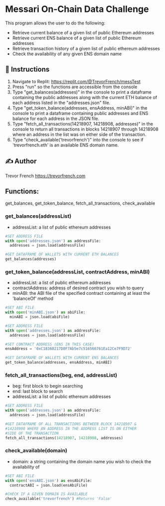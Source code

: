 # Messari On-Chain Data Challenge
This program allows the user to do the following:
- Retrieve current balance of a given list of public Ethereum addresses
- Retrieve current ENS balance of a given list of public Ethereum addresses
- Retrieve transaction history of a given list of public ethereum addresses
- Check the availability of any given ENS domain name

## :page_facing_up: Instructions
1. Navigate to Replit: <https://replit.com/@TrevorFrench/messTest>
2. Press "run" so the functions are accessible from the console
3. Type "get_balances(addresses)" in the console to print a dataframe containing the public addresses along with the current ETH balance of each address listed in the "addresses.json" file.
4. Type "get_token_balance(addresses, ensAddress, minABI)" in the console to print a dataframe containing public addresses and ENS balance for each address in the JSON file.
5. Type "fetch_all_transactions(14218907, 14218908, addresses)" in the console to return all transactions in blocks 14218907 through 14218908 where an address in the list was on either side of the transaction.
6. Type "check_available('trevorfrench')" into the console to see if 'trevorfrench.eth' is an available ENS domain name.

## :writing_hand: Author

Trevor French <https://trevorfrench.com>

## Functions: 

get_balances, get_token_balance, fetch_all_transactions, check_available

### get_balances(addressList)
- addressList: a list of public ethereum addresses
```python
#SET ADDRESS FILE
with open('addresses.json') as addressFile:
  addresses = json.load(addressFile)

#GET DATAFRAME OF WALLETS WITH CURRENT ETH BALANCES
get_balances(addresses)
```

### get_token_balance(addressList, contractAddress, minABI)
- addressList: a list of public ethereum addresses
- contractAddress: address of desired contract you wish to query
- minABI: the ABI file of the specified contract containing at least the 'balanceOf' method
```python
#SET ABI FILE
with open('minABI.json') as abiFile:
  minABI = json.load(abiFile)

#SET ADDRESS FILE
with open('addresses.json') as addressFile:
  addresses = json.load(addressFile)

#SET CONTRACT ADDRESS (ENS IN THIS CASE)
ensAddress = '0xC18360217D8F7Ab5e7c516566761Ea12Ce7F9D72'

#GET DATAFRAME OF WALLETS WITH CURRENT ENS BALANCES
get_token_balance(addresses, ensAddress, minABI)
```

### fetch_all_transactions(beg, end, addressList)
- beg: first block to begin searching
- end: last block to search
- addressList: a list of public ethereum addresses
```python
#SET ADDRESS FILE
with open('addresses.json') as addressFile:
  addresses = json.load(addressFile)

#GET DATAFRAME OF ALL TRANSACTIONS BETWEEN BLOCK 14218907 &
#14218908 WHERE AN ADDRESS IN THE ADDRESS LIST IS ON EITHER 
#SIDE OF THE TRANSACTION
fetch_all_transactions(14218907, 14218908, addresses)
```

### check_available(domain)
- domain: a string containing the domain name you wish to check the availability of
```python
#SET ABI FILE
with open('ensABI.json') as ensAbiFile:
  contractABI = json.load(ensAbiFile)

#CHECK IF A GIVEN DOMAIN IS AVAILABLE
check_available('trevorfrench') #Returns 'False'
```